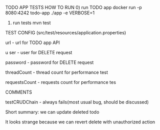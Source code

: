 TODO APP TESTS
HOW TO RUN
0) run TODO app
   docker run -p 8080:4242 todo-app ./app -e VERBOSE=1
1) run tests
   mvn test
   
TEST CONFIG (src/test/resources/application.properties)

url - url for TODO app API

u ser - user for DELETE request

password - password for DELETE request

threadCount - thread count for performance test

requestsCount - requests count for performance tes

COMMENTS

testCRUDChain - always fails(most usual bug, should be discussed)

Short summary: we can update deleted todo

It looks strange because we can revert delete with unauthorized action